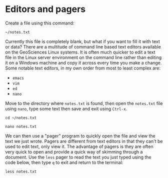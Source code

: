 # Editors and pagers

Create a file using this command:

```text
~/notes.txt
```

Currently this file is completely blank, but what if you want to fill it with text or data? There are a multitude of command line based text editors available on the GeoSciences Linux systems. It is often much quicker to edit a text file in the Linux server environment on the command line rather than editing it on a Windows machine and copy it across every time you make a change. Some notable text editors, in my own order from most to least complex are:

* `emacs`
* `vim`
* `ed`
* `nano`

Move to the directory where `notes.txt` is found, then open the `notes.txt` file using `nano`, type some text then save and exit using `Ctrl-x`.

```text
cd ~/notes.txt

nano notes.txt
```

We can then use a "pager" program to quickly open the file and view the text we just wrote. Pagers are different from text editors in that they can't be used to edit text, only view it. The advantage of pagers is they are often very quick to open and provide a quick way of skimming through a document. Use the `less` pager to read the text you just typed using the code below, then type `q` to exit and return to the terminal:

```text
less notes.txt
```

